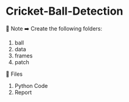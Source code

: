 # Cricket-Ball-Detection

💫 Note ➡️ Create the following folders:

1. ball
2. data
3. frames
4. patch

💫 Files

1. Python Code
2. Report
